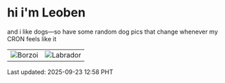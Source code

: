 # hi i'm Leoben

and i like dogs—so have some random dog pics that change whenever my CRON feels like it

|  |  |
|--------|----------|
| ![Borzoi](https://random-dog-vercel.vercel.app/api/random-borzoi?v=1758603527) | ![Labrador](https://random-dog-vercel.vercel.app/api/random-labrador?v=1758603527) |

Last updated: 2025-09-23 12:58 PHT
